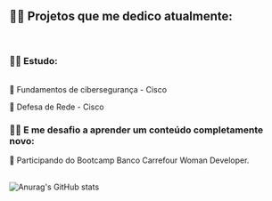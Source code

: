 ## 👩‍💻 <b> Projetos que me dedico atualmente: </b>
<br>

### 👩‍🎓 <b> Estudo:</b>
<br>
📖 Fundamentos de cibersegurança - Cisco

📖 Defesa de Rede - Cisco

### 🏃‍♀️ <b> E me desafio a aprender um conteúdo completamente novo: </b>
📩 Participando do Bootcamp Banco Carrefour Woman Developer.
<br>
<br>

![Anurag's GitHub stats](https://github-readme-stats.vercel.app/api?username=nathalianms&show_icons=true&theme=radical)

